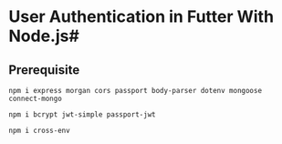 # User Authentication in Futter With Node.js#

## Prerequisite

```
npm i express morgan cors passport body-parser dotenv mongoose connect-mongo

npm i bcrypt jwt-simple passport-jwt

npm i cross-env

```
